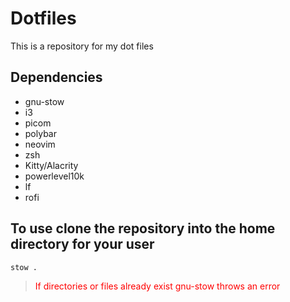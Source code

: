 # Dotfiles

This is a repository for my dot files

## Dependencies

- gnu-stow
- i3
- picom
- polybar
- neovim
- zsh
- Kitty/Alacrity
- powerlevel10k
- lf
- rofi

## To use clone the repository into the home directory for your user

```bash
stow .

```

> <span style="color: red">If directories or files already exist gnu-stow throws an error</span>
